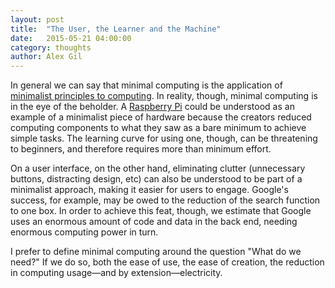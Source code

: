 ```yaml
---
layout: post
title:  "The User, the Learner and the Machine"
date:   2015-05-21 04:00:00
category: thoughts
author: Alex Gil
---
```


In general we can say that minimal computing is the application of [minimalist principles to computing](http://en.wikipedia.org/wiki/Minimalism_%28computing%29). In reality, though, minimal computing is in the eye of the beholder. A [Raspberry Pi](https://www.raspberrypi.org/) could be understood as an example of a minimalist piece of hardware because the creators reduced computing components to what they saw as a bare minimum to achieve simple tasks. The learning curve for using one, though, can be threatening to beginners, and therefore requires more than minimum effort. 

On a user interface, on the other hand, eliminating clutter (unnecessary buttons, distracting design, etc) can also be understood to be part of a minimalist approach, making it easier for users to engage. Google's success, for example, may be owed to the reduction of the search function to one box. In order to achieve this feat, though, we estimate that Google uses an enormous amount of code and data in the back end, needing enormous computing power in turn.

I prefer to define minimal computing around the question "What do we need?" If we do so, both the ease of use, the ease of creation, the reduction in computing usage—and by extension—electricity. 
